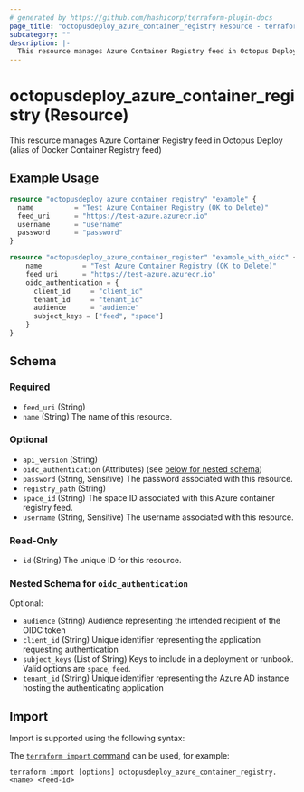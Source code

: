 ```yaml
---
# generated by https://github.com/hashicorp/terraform-plugin-docs
page_title: "octopusdeploy_azure_container_registry Resource - terraform-provider-octopusdeploy"
subcategory: ""
description: |-
  This resource manages Azure Container Registry feed in Octopus Deploy (alias of Docker Container Registry feed)
---
```


# octopusdeploy_azure_container_registry (Resource)

This resource manages Azure Container Registry feed in Octopus Deploy (alias of Docker Container Registry feed)

## Example Usage

```terraform
resource "octopusdeploy_azure_container_registry" "example" {
  name          = "Test Azure Container Registry (OK to Delete)"
  feed_uri      = "https://test-azure.azurecr.io"
  username      = "username"
  password      = "password"
}

resource "octopusdeploy_azure_container_register" "example_with_oidc" {
    name          = "Test Azure Container Registry (OK to Delete)"
    feed_uri      = "https://test-azure.azurecr.io"
    oidc_authentication = {
      client_id     = "client_id"
      tenant_id     = "tenant_id"
      audience      = "audience"
      subject_keys = ["feed", "space"]
    } 
}
```

<!-- schema generated by tfplugindocs -->
## Schema

### Required

- `feed_uri` (String)
- `name` (String) The name of this resource.

### Optional

- `api_version` (String)
- `oidc_authentication` (Attributes) (see [below for nested schema](#nestedatt--oidc_authentication))
- `password` (String, Sensitive) The password associated with this resource.
- `registry_path` (String)
- `space_id` (String) The space ID associated with this Azure container registry feed.
- `username` (String, Sensitive) The username associated with this resource.

### Read-Only

- `id` (String) The unique ID for this resource.

<a id="nestedatt--oidc_authentication"></a>
### Nested Schema for `oidc_authentication`

Optional:

- `audience` (String) Audience representing the intended recipient of the OIDC token
- `client_id` (String) Unique identifier representing the application requesting authentication
- `subject_keys` (List of String) Keys to include in a deployment or runbook. Valid options are `space`, `feed`.
- `tenant_id` (String) Unique identifier representing the Azure AD instance hosting the authenticating application

## Import

Import is supported using the following syntax:

The [`terraform import` command](https://developer.hashicorp.com/terraform/cli/commands/import) can be used, for example:

```shell
terraform import [options] octopusdeploy_azure_container_registry.<name> <feed-id>
```
